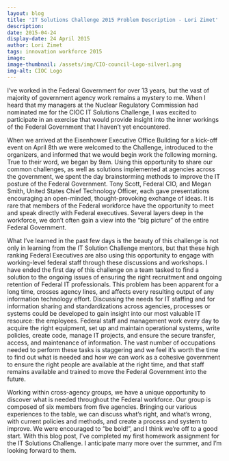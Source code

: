 ```yaml
---
layout: blog
title: 'IT Solutions Challenge 2015 Problem Description - Lori Zimet'
description:
date: 2015-04-24
display-date: 24 April 2015
author: Lori Zimet
tags: innovation workforce 2015
image:
image-thumbnail: /assets/img/CIO-council-Logo-silver1.png
img-alt: CIOC Logo
---
```

I’ve worked in the Federal Government for over 13 years, but the vast of majority of government agency work remains a mystery to me. When I heard that my managers at the Nuclear Regulatory Commission had nominated me for the CIOC IT Solutions Challenge, I was excited to participate in an exercise that would provide insight into the inner workings of the Federal Government that I haven’t yet encountered.

When we arrived at the Eisenhower Executive Office Building for a kick-off event on April 8th we were welcomed to the Challenge, introduced to the organizers, and informed that we would begin work the following morning. True to their word, we began by 9am. Using this opportunity to share our common challenges, as well as solutions implemented at agencies across the government, we spent the day brainstorming methods to improve the IT posture of the Federal Government. Tony Scott, Federal CIO, and Megan Smith, United States Chief Technology Officer, each gave presentations encouraging an open-minded, thought-provoking exchange of ideas. It is rare that members of the Federal workforce have the opportunity to meet and speak directly with Federal executives. Several layers deep in the workforce, we don’t often gain a view into the “big picture” of the entire Federal Government.

What I’ve learned in the past few days is the beauty of this challenge is not only in learning from the IT Solution Challenge mentors, but that these high ranking Federal Executives are also using this opportunity to engage with working-level federal staff through these discussions and workshops. I have ended the first day of this challenge on a team tasked to find a solution to the ongoing issues of ensuring the right recruitment and ongoing retention of Federal IT professionals. This problem has been apparent for a long time, crosses agency lines, and affects every resulting output of any information technology effort. Discussing the needs for IT staffing and for information sharing and standardizations across agencies, processes or systems could be developed to gain insight into our most valuable IT resource: the employees. Federal staff and management work every day to acquire the right equipment, set up and maintain operational systems, write policies, create code, manage IT projects, and ensure the secure transfer, access, and maintenance of information. The vast number of occupations needed to perform these tasks is staggering and we feel it’s worth the time to find out what is needed and how we can work as a cohesive government to ensure the right people are available at the right time, and that staff remains available and trained to move the Federal Government into the future.

Working within cross-agency groups, we have a unique opportunity to discover what is needed throughout the Federal workforce. Our group is composed of six members from five agencies. Bringing our various experiences to the table, we can discuss what’s right, and what’s wrong, with current policies and methods, and create a process and system to improve. We were encouraged to “be bold!”, and I think we’re off to a good start. With this blog post, I’ve completed my first homework assignment for the IT Solutions Challenge. I anticipate many more over the summer, and I’m looking forward to them.
